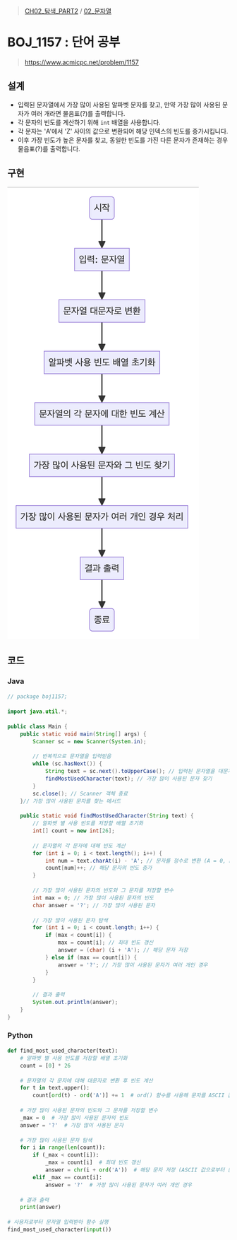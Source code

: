 > [CH02_탐색_PART2](../) / [02_문자열](./)

# BOJ_1157 : 단어 공부
> https://www.acmicpc.net/problem/1157

## 설계
- 입력된 문자열에서 가장 많이 사용된 알파벳 문자를 찾고, 만약 가장 많이 사용된 문자가 여러 개라면 물음표(?)를 출력합니다.
- 각 문자의 빈도를 계산하기 위해 `int` 배열을 사용합니다. 
- 각 문자는 'A'에서 'Z' 사이의 값으로 변환되어 해당 인덱스의 빈도를 증가시킵니다.
- 이후 가장 빈도가 높은 문자를 찾고, 동일한 빈도를 가진 다른 문자가 존재하는 경우 물음표(?)를 출력합니다. 

## 구현
![BOJ_1157](./BOJ_1157.png)

## 코드
### Java
```java
// package boj1157;

import java.util.*;

public class Main {
    public static void main(String[] args) {
        Scanner sc = new Scanner(System.in);

        // 반복적으로 문자열을 입력받음
        while (sc.hasNext()) {
            String text = sc.next().toUpperCase(); // 입력된 문자열을 대문자로 변환
            findMostUsedCharacter(text); // 가장 많이 사용된 문자 찾기
        }
        sc.close(); // Scanner 객체 종료
    }// 가장 많이 사용된 문자를 찾는 메서드

    public static void findMostUsedCharacter(String text) {
        // 알파벳 별 사용 빈도를 저장할 배열 초기화
        int[] count = new int[26];

        // 문자열의 각 문자에 대해 빈도 계산
        for (int i = 0; i < text.length(); i++) {
            int num = text.charAt(i) - 'A'; // 문자를 정수로 변환 (A = 0, B = 1, ...)
            count[num]++; // 해당 문자의 빈도 증가
        }

        // 가장 많이 사용된 문자의 빈도와 그 문자를 저장할 변수
        int max = 0; // 가장 많이 사용된 문자의 빈도
        char answer = '?'; // 가장 많이 사용된 문자

        // 가장 많이 사용된 문자 탐색
        for (int i = 0; i < count.length; i++) {
            if (max < count[i]) {
                max = count[i]; // 최대 빈도 갱신
                answer = (char) (i + 'A'); // 해당 문자 저장
            } else if (max == count[i]) {
                answer = '?'; // 가장 많이 사용된 문자가 여러 개인 경우
            }
        }

        // 결과 출력
        System.out.println(answer);
    }
}
```

### Python
```python
def find_most_used_character(text):
    # 알파벳 별 사용 빈도를 저장할 배열 초기화
    count = [0] * 26

    # 문자열의 각 문자에 대해 대문자로 변환 후 빈도 계산
    for t in text.upper():
        count[ord(t) - ord('A')] += 1  # ord() 함수를 사용해 문자를 ASCII 값으로 변환

    # 가장 많이 사용된 문자의 빈도와 그 문자를 저장할 변수
    _max = 0  # 가장 많이 사용된 문자의 빈도
    answer = '?'  # 가장 많이 사용된 문자

    # 가장 많이 사용된 문자 탐색
    for i in range(len(count)):
        if (_max < count[i]):
            _max = count[i]  # 최대 빈도 갱신
            answer = chr(i + ord('A'))  # 해당 문자 저장 (ASCII 값으로부터 문자 변환)
        elif _max == count[i]:
            answer = '?'  # 가장 많이 사용된 문자가 여러 개인 경우

    # 결과 출력
    print(answer)

# 사용자로부터 문자열 입력받아 함수 실행
find_most_used_character(input())
```